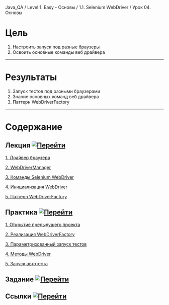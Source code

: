 Java_QA / Level 1. Easy - Основы / 1.1. Selenium WebDriver / Урок 04. Основы

# Цель

1. Настроить запуск под разные браузеры
2. Освоить основные команды веб драйвера

***

# Результаты 

1. Запуск тестов под разными браузерами
2. Знание основных команд веб драйвера
3. Паттерн WebDriverFactory

***

# Содержание

## Лекция [![Перейти](https://img.shields.io/badge/-%D0%9F%D0%B5%D1%80%D0%B5%D0%B9%D1%82%D0%B8-blue)](1.%20Лекция.md)
           
[1. Драйвер браузера](1.%20Лекция.md#1-Драйвер-Браузера)

[2. WebDriverManager](1.%20Лекция.md#2-Библиотека-WebDriverManager)

[3. Команды Selenium WebDriver](1.%20Лекция.md#3-Команды-Selenium-Webdriver)

[4. Инициализация WebDriver](1.%20Лекция.md#4-Инициализация-Webdriver)

[5. Паттерн WebDriverFactory](1.%20Лекция.md#5-Паттерн-WebDriverFactory)

## Практика [![Перейти](https://img.shields.io/badge/-%D0%9F%D0%B5%D1%80%D0%B5%D0%B9%D1%82%D0%B8-blue)](2.%20Практика.md)

[1. Открытие предыдущего проекта](2.%20Практика.md#1-Открытие-предыдущего-проекта)

[2. Реализация WebDriverFactory](2.%20Практика.md#2-Реализация-WebDriverFactory)

[3. Параметризованный запуск тестов](2.%20Практика.md#3-Параметризованный-запуск-тестов)

[4. Методы WebDriver](2.%20Практика.md#4-Методы-WebDriver)

[5. Запуск автотеста](2.%20Практика.md#5-Запуск-автотеста)

## Задание [![Перейти](https://img.shields.io/badge/-%D0%9F%D0%B5%D1%80%D0%B5%D0%B9%D1%82%D0%B8-blue)](3.%20Задание.md)

## Ссылки [![Перейти](https://img.shields.io/badge/-%D0%9F%D0%B5%D1%80%D0%B5%D0%B9%D1%82%D0%B8-blue)](4.%20Ссылки.md)